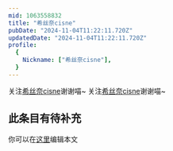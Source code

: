 ```yaml
---
mid: 1063558832
title: "希丝奈cisne"
pubDate: "2024-11-04T11:22:11.720Z"
updatedDate: "2024-11-04T11:22:11.720Z"
profile:
  {
    Nickname: ["希丝奈cisne"],
  }
---
```


关注[希丝奈cisne](https://space.bilibili.com/1063558832)谢谢喵~ 关注[希丝奈cisne](https://space.bilibili.com/1063558832)谢谢喵~

## 此条目有待补充
你可以在[这里](https://github.com/Yuhanawa/VTuber.ICU-Content/edit/master/v/希丝奈cisne/index.md)编辑本文
